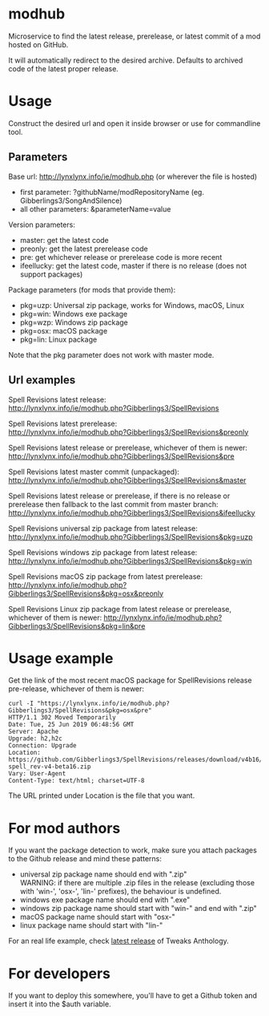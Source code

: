 # modhub
Microservice to find the latest release, prerelease, or latest commit of a mod hosted on GitHub.

It will automatically redirect to the desired archive. Defaults to archived code of the latest proper release.

# Usage
Construct the desired url and open it inside browser or use for commandline tool.

## Parameters
Base url: http://lynxlynx.info/ie/modhub.php (or wherever the file is hosted)
 * first parameter: ?githubName/modRepositoryName (eg. Gibberlings3/SongAndSilence)
 * all other parameters: &parameterName=value

Version parameters:
 * master: get the latest code
 * preonly: get the latest prerelease code
 * pre: get whichever release or prerelease code is more recent
 * ifeellucky: get the latest code, master if there is no release (does not support packages)

Package parameters (for mods that provide them):
 * pkg=uzp: Universal zip package, works for Windows, macOS, Linux
 * pkg=win: Windows exe package
 * pkg=wzp: Windows zip package
 * pkg=osx: macOS package
 * pkg=lin: Linux package

Note that the pkg parameter does not work with master mode.

## Url examples
Spell Revisions latest release:  
http://lynxlynx.info/ie/modhub.php?Gibberlings3/SpellRevisions

Spell Revisions latest prerelease:  
http://lynxlynx.info/ie/modhub.php?Gibberlings3/SpellRevisions&preonly

Spell Revisions latest release or prerelease, whichever of them is newer:  
http://lynxlynx.info/ie/modhub.php?Gibberlings3/SpellRevisions&pre

Spell Revisions latest master commit (unpackaged):  
http://lynxlynx.info/ie/modhub.php?Gibberlings3/SpellRevisions&master

Spell Revisions latest release or prerelease, if there is no release or prerelease then fallback to the last commit from master branch:  
http://lynxlynx.info/ie/modhub.php?Gibberlings3/SpellRevisions&ifeellucky

Spell Revisions universal zip package from latest release:
http://lynxlynx.info/ie/modhub.php?Gibberlings3/SpellRevisions&pkg=uzp

Spell Revisions windows zip package from latest release:
http://lynxlynx.info/ie/modhub.php?Gibberlings3/SpellRevisions&pkg=win

Spell Revisions macOS zip package from latest prerelease:
http://lynxlynx.info/ie/modhub.php?Gibberlings3/SpellRevisions&pkg=osx&preonly

Spell Revisions Linux zip package from latest release or prerelease, whichever of them is newer:
http://lynxlynx.info/ie/modhub.php?Gibberlings3/SpellRevisions&pkg=lin&pre


# Usage example

Get the link of the most recent macOS package for SpellRevisions release pre-release, whichever of them is newer:

    curl -I "https://lynxlynx.info/ie/modhub.php?Gibberlings3/SpellRevisions&pkg=osx&pre"
    HTTP/1.1 302 Moved Temporarily
    Date: Tue, 25 Jun 2019 06:48:56 GMT
    Server: Apache
    Upgrade: h2,h2c
    Connection: Upgrade
    Location: https://github.com/Gibberlings3/SpellRevisions/releases/download/v4b16/osx-spell_rev-v4-beta16.zip
    Vary: User-Agent
    Content-Type: text/html; charset=UTF-8

The URL printed under Location is the file that you want.

# For mod authors
If you want the package detection to work, make sure you attach packages to the Github release and mind these patterns:
 * universal zip package name should end with ".zip"  
 WARNING: if there are multiple .zip files in the release (excluding those with 'win-', 'osx-', 'lin-' prefixes), the behaviour is undefined.
 * windows exe package name should end with ".exe"
 * windows zip package name should start with "win-" and end with ".zip"
 * macOS package name should start with "osx-"
 * linux package name should start with "lin-"

For an real life example, check [latest release](https://github.com/Gibberlings3/Tweaks-Anthology/releases/latest) of Tweaks Anthology.
 
# For developers
If you want to deploy this somewhere, you'll have to get a Github token and insert it into the $auth variable.
